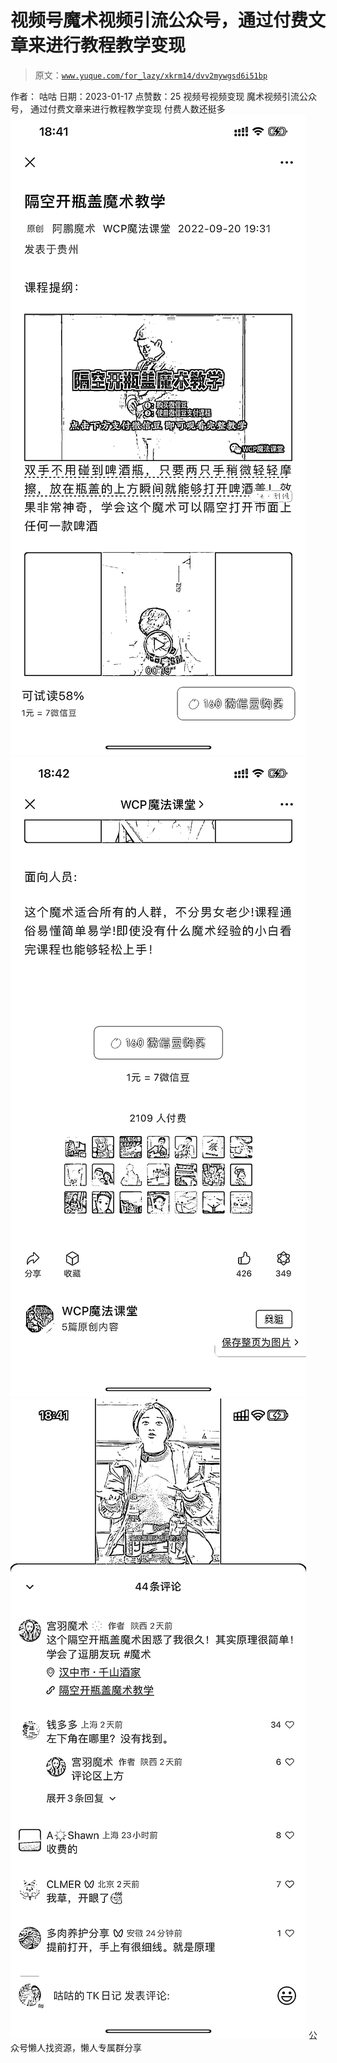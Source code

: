 # 视频号魔术视频引流公众号，通过付费文章来进行教程教学变现

> 原文：[`www.yuque.com/for_lazy/xkrm14/dvv2mywgsd6i51bp`](https://www.yuque.com/for_lazy/xkrm14/dvv2mywgsd6i51bp)

<ne-p id="u76ae3de9" data-lake-id="u76ae3de9"><ne-text id="u232b2726">作者： 咕咕</ne-text></ne-p> <ne-p id="ub79e609a" data-lake-id="ub79e609a"><ne-text id="uab6c2bc0">日期：2023-01-17</ne-text></ne-p> <ne-p id="uc12b12f0" data-lake-id="uc12b12f0"><ne-text id="u6975d408">点赞数：</ne-text><ne-text id="uc7509edc" ne-bold="true">25</ne-text></ne-p> <ne-hole id="u4372945a" data-lake-id="u4372945a"><ne-card data-card-name="hr" data-card-type="block" id="ghzgA" data-event-boundary="card"><ne-p id="u77c9cfa8" data-lake-id="u77c9cfa8"><ne-text id="ue655ab95">视频号视频变现 魔术视频引流公众号， 通过付费文章来进行教程教学变现 付费人数还挺多</ne-text></ne-p> <ne-p id="uf37b1c6b" data-lake-id="uf37b1c6b"><ne-card data-card-name="image" data-card-type="inline" id="HgFBX" data-event-boundary="card">![](img/97b010bed9247c0aa707b87ad11d80cb.png)</ne-card></ne-p> <ne-p id="uea13adf5" data-lake-id="uea13adf5"><ne-card data-card-name="image" data-card-type="inline" id="MbvkP" data-event-boundary="card">![](img/210aaed29acfc20eefedfe733bdf9133.png)</ne-card></ne-p> <ne-p id="u4f1a918f" data-lake-id="u4f1a918f"><ne-card data-card-name="image" data-card-type="inline" id="PIwvW" data-event-boundary="card">![](img/b75e0bef7304c53f7402c3718909741c.png)</ne-card></ne-p> <ne-hole id="u71d72763" data-lake-id="u71d72763"><ne-card data-card-name="hr" data-card-type="block" id="YqyEI" data-event-boundary="card"><ne-p id="ud7b49e4d" data-lake-id="ud7b49e4d"><ne-text id="uf18d7ed7">公众号懒人找资源，懒人专属群分享</ne-text></ne-p></ne-card></ne-hole></ne-card></ne-hole>